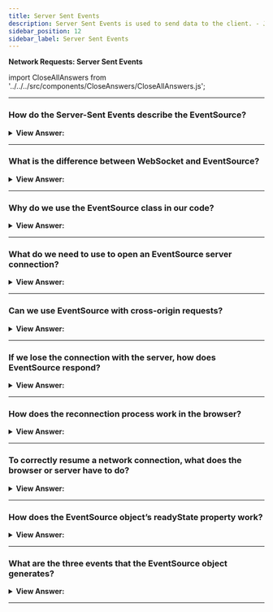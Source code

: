```yaml
---
title: Server Sent Events
description: Server Sent Events is used to send data to the client. - JavaScript Interview Questions and Answers
sidebar_position: 12
sidebar_label: Server Sent Events
---
```


**Network Requests: Server Sent Events**

import CloseAllAnswers from '../../../src/components/CloseAnswers/CloseAllAnswers.js';

<CloseAllAnswers />

---

### How do the Server-Sent Events describe the EventSource?

<details>
  <summary><strong>View Answer:</strong></summary>
  <div>
  <div><strong>Interview Response:</strong> The Server-Sent Events specification describes the built-in class EventSource, connecting with the server and allowing it to receive events from it. Like WebSocket, the connection is persistent, but several significant differences are apparent.
    </div>
  </div>
</details>

---

### What is the difference between WebSocket and EventSource?

<details>
  <summary><strong>View Answer:</strong></summary>
  <div>
  <div><strong>Interview Response:</strong> EventSource is like WebSocket; they both behave similarly. However, there are some differences between the two. WebSocket is bi-directional, and EventSource is uni-directional, where only the server sends data. Unlike WebSocket, EventSource is limited to text data and cannot process binary data by default. Another difference comes in the form of their protocol. WebSocket has its dedicated protocol, and EventSource relies on the HTTP protocol application layer. EventSource is a less-powerful way of communicating with the server than WebSocket, but that should not be considered a disadvantage.
    </div>
  </div>
</details>

---

### Why do we use the EventSource class in our code?

<details>
  <summary><strong>View Answer:</strong></summary>
  <div>
  <div><strong>Interview Response:</strong> The main reason: is simplicity. In many applications, the power of WebSocket is a little bit too much. When you need to receive a stream of data from the server: chat messages, market prices, or whatever. That is why EventSource is useful. Also, it supports auto-reconnect, something we need to implement manually with WebSocket. Besides, it is a plain old HTTP, not a new protocol.
    </div>
  </div>
</details>

---

### What do we need to use to open an EventSource server connection?

<details>
  <summary><strong>View Answer:</strong></summary>
  <div>
  <div><strong>Interview Response:</strong> To start receiving messages, we need to create a new EventSource(URL). The browser connects to the URL and keeps the connection open, waiting for events. The server should respond with status 200 and the header Content-Type: text/event-stream, then keep the connection and write messages into it in the unique format. In practice, complex messages usually get sent JSON-encoded. Line-breaks get encoded as \n within them, so multiline data: messages are not necessary.
    </div><br />
  <div><strong className="codeExample">Message Output:</strong><br /><br />

  <div></div>

```json
data: {"user":"John","message":"First line\n Second line"}
```

  </div><br />
  <div><strong className="codeExample">Code Example:</strong><br /><br />

  <div></div>

```js
let eventSource = new EventSource('/events/subscribe');

eventSource.onmessage = function (event) {
  console.log('New message', event.data);
  // will log 3 times for the data stream above
};

// or eventSource.addEventListener('message', ...)
```

  </div>
  </div>
</details>

---

### Can we use EventSource with cross-origin requests?

<details>
  <summary><strong>View Answer:</strong></summary>
  <div>
  <div><strong>Interview Response:</strong> Yes, EventSource supports cross-origin requests, like fetch and other networking methods. We can use whatever URL we like. After receiving the Origin header, the remote server must respond with "Access-Control-Allow-Origin". We must enable the withCredentials option to pass credentials.
    </div><br />
  <div><strong className="codeExample">Code Example:</strong><br /><br />

  <div></div>

```js
let source = new EventSource('https://another-site.com/events', {
  withCredentials: true,
});
```

  </div>
  </div>
</details>

---

### If we lose the connection with the server, how does EventSource respond?

<details>
  <summary><strong>View Answer:</strong></summary>
  <div>
  <div><strong>Interview Response:</strong> Upon creation, a new EventSource connects to the server, and if the connection gets broken, it simply reconnects. That is very convenient, as we do not have to care about it. There is a slight delay between reconnections, usually a few seconds, and the server can provide the appropriate delay (milliseconds). The retry message may get sent with other data or stand-alone messages.
    </div><br />
  <div><strong className="codeExample">Standalone Message:</strong><br /><br />

  <div></div>

```js
// retry: 15000
// data: Hello, I set the reconnection delay to 15 seconds
```

  </div>
  </div>
</details>

---

### How does the reconnection process work in the browser?

<details>
  <summary><strong>View Answer:</strong></summary>
  <div>
  <div><strong>Interview Response:</strong> The browser should wait that many milliseconds before reconnecting. Or longer, e.g., if the browser knows (from OS) that there is no network connection existing at the time, it may wait until the connection appears and then retry. If the server wants the browser to stop reconnecting, it should respond with HTTP status 204. If the browser wants to close the connection, it should call eventSource.close(). Also, there is no reconnection if the response has an incorrect Content-Type or its HTTP status differs from 301, 307, 200, and 204. The "error" event gets emitted in such cases, and the browser does not reconnect.<br /><br />It should get noted that when a connection is finally closed, there is no way to “reopen” it. If we would like to connect again, create a new EventSource.
    </div><br />
  <div><strong className="codeExample">Code Example:</strong><br /><br />

  <div></div>

```js
let eventSource = new EventSource(...);

eventSource.close();
```

  </div>
  </div>
</details>

---

### To correctly resume a network connection, what does the browser or server have to do?

<details>
  <summary><strong>View Answer:</strong></summary>
  <div>
  <div><strong>Interview Response:</strong> When a connection breaks due to network problems, either side cannot be sure which messages were received and which were not. To correctly resume the connection, each message should have an id field. When a message with id is received, the browser sets the property eventSource.lastEventId to its value. Upon reconnection, it sends the header Last-Event-ID with that id so that the server may re-send the messages. It should get noted that the id is appended below message data by the server to ensure that lastEventId is updated after the message is received.
    </div><br />
  <div><strong className="codeExample">Code Example:</strong><br /><br />

  <div></div>

```js
data: Message 1
id: 1

data: Message 2
id: 2

data: Message 3
data: of two lines
id: 3
```

  </div>
  </div>
</details>

---

### How does the EventSource object’s readyState property work?

<details>
  <summary><strong>View Answer:</strong></summary>
  <div>
  <div><strong>Interview Response:</strong> The EventSource object has one of three values, including connection (0), open (1), and closed (2). When an object gets created, or the connection is down, it is always EventSource.CONNECTING (equals 0). We can query this property to know the state of EventSource.
    </div><br />
  <div><strong className="codeExample">Code Example:</strong><br /><br />

  <div></div>

```js
EventSource.CONNECTING = 0; // connecting or reconnecting
EventSource.OPEN = 1; // connected
EventSource.CLOSED = 2; // connection closed
```

  </div>
  </div>
</details>

---

### What are the three events that the EventSource object generates?

<details>
  <summary><strong>View Answer:</strong></summary>
  <div>
  <div><strong>Interview Response:</strong> By default, the EventSource object generates three events, including the message, open, and error events. The message event denotes the receipt of a message, as event.data. The evident opening of the link is the open event, and the error event is a connection failure with the server issuing an HTTP 500 status. The server may specify another type of event with event: &#8249;event&#8250; at the event start. It should get noted that to handle custom events. We must use addEventListener, not the onmessage property.
    </div><br />
  <div><strong className="codeExample">Code Example:</strong><br /><br />

  <div></div>

```js
eventSource.addEventListener('join', (event) => {
  alert(`Joined ${event.data}`);
});

eventSource.addEventListener('message', (event) => {
  alert(`Said: ${event.data}`);
});

eventSource.addEventListener('leave', (event) => {
  alert(`Left ${event.data}`);
});
```

  </div>
  </div>
</details>

---
